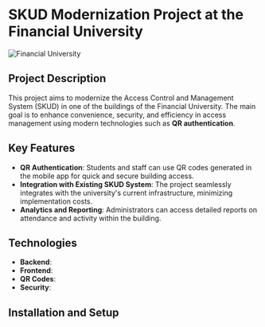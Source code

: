 # SKUD Modernization Project at the Financial University

![Financial University](https://via.placeholder.com/150) <!-- Replace with the university's logo or image -->

## Project Description

This project aims to modernize the Access Control and Management System (SKUD) in one of the buildings of the Financial University. The main goal is to enhance convenience, security, and efficiency in access management using modern technologies such as **QR authentication**.

## Key Features

- **QR Authentication**: Students and staff can use QR codes generated in the mobile app for quick and secure building access.
- **Integration with Existing SKUD System**: The project seamlessly integrates with the university's current infrastructure, minimizing implementation costs.
- **Analytics and Reporting**: Administrators can access detailed reports on attendance and activity within the building.

## Technologies

- **Backend**:
- **Frontend**:
- **QR Codes**:
- **Security**:

## Installation and Setup
